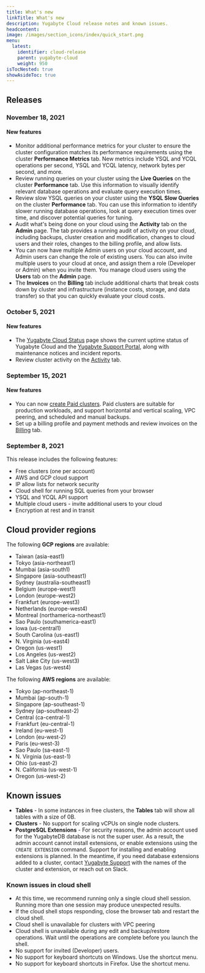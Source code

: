 ```yaml
---
title: What's new
linkTitle: What's new
description: Yugabyte Cloud release notes and known issues.
headcontent:
image: /images/section_icons/index/quick_start.png
menu:
  latest:
    identifier: cloud-release
    parent: yugabyte-cloud
    weight: 950
isTocNested: true
showAsideToc: true
---
```


## Releases

### November 18, 2021

#### New features

- Monitor additional performance metrics for your cluster to ensure the cluster configuration matches its performance requirements using the cluster **Performance Metrics** tab. New metrics include YSQL and YCQL operations per second, YSQL and YCQL latency, network bytes per second, and more.
- Review running queries on your cluster using the **Live Queries** on the cluster **Performance** tab. Use this information to visually identify relevant database operations and evaluate query execution times.
- Review slow YSQL queries on your cluster using the **YSQL Slow Queries** on the cluster **Performance** tab. You can use this information to identify slower running database operations, look at query execution times over time, and discover potential queries for tuning.
- Audit what's being done on your cloud using the **Activity** tab on the **Admin** page. The tab provides a running audit of activity on your cloud, including backups, cluster creation and modification, changes to cloud users and their roles, changes to the billing profile, and allow lists.
- You can now have multiple Admin users on your cloud account, and Admin users can change the role of existing users. You can also invite multiple users to your cloud at once, and assign them a role (Developer or Admin) when you invite them. You manage cloud users using the **Users** tab on the **Admin** page.
- The **Invoices** on the **Billing** tab include additional charts that break costs down by cluster and infrastructure (instance costs, storage, and data transfer) so that you can quickly evaluate your cloud costs.

### October 5, 2021

#### New features

- The [Yugabyte Cloud Status](https://status.yugabyte.cloud/) page shows the current uptime status of Yugabyte Cloud and the [Yugabyte Support Portal](https://support.yugabyte.com/), along with maintenance notices and incident reports.
- Review cluster activity on the [Activity](../cloud-clusters/monitor-activity) tab.

### September 15, 2021

#### New features

- You can now [create Paid clusters](../cloud-basics/create-clusters). Paid clusters are suitable for production workloads, and support horizontal and vertical scaling, VPC peering, and scheduled and manual backups.
- Set up a billing profile and payment methods and review invoices on the [Billing](../cloud-admin/cloud-billing-profile) tab.

### September 8, 2021

This release includes the following features:

- Free clusters (one per account)
- AWS and GCP cloud support
- IP allow lists for network security 
- Cloud shell for running SQL queries from your browser
- YSQL and YCQL API support
- Multiple cloud users - invite additional users to your cloud
- Encryption at rest and in transit

## Cloud provider regions

The following **GCP regions** are available:

- Taiwan (asia-east1)
- Tokyo (asia-northeast1)
- Mumbai (asia-south1)
- Singapore (asia-southeast1)
- Sydney (australia-southeast1)
- Belgium (europe-west1)
- London (europe-west2)
- Frankfurt (europe-west3)
- Netherlands (europe-west4)
- Montreal (northamerica-northeast1)
- Sao Paulo (southamerica-east1)
- Iowa (us-central1)
- South Carolina (us-east1)
- N. Virginia (us-east4)
- Oregon (us-west1)
- Los Angeles (us-west2)
- Salt Lake City (us-west3)
- Las Vegas (us-west4)

The following **AWS regions** are available:

- Tokyo (ap-northeast-1)
- Mumbai (ap-south-1)
- Singapore (ap-southeast-1)
- Sydney (ap-southeast-2)
- Central (ca-central-1)
- Frankfurt (eu-central-1)
- Ireland (eu-west-1)
- London (eu-west-2)
- Paris (eu-west-3)
- Sao Paulo (sa-east-1)
- N. Virginia (us-east-1)
- Ohio (us-east-2)
- N. California (us-west-1)
- Oregon (us-west-2)

## Known issues

- **Tables** - In some instances in free clusters, the **Tables** tab will show all tables with a size of 0B.
- **Clusters** - No support for scaling vCPUs on single node clusters.
- **PostgreSQL Extensions** - For security reasons, the admin account used for the YugabyteDB database is not the super user. As a result, the admin account cannot install extensions, or enable extensions using the `CREATE EXTENSION` command. Support for installing and enabling extensions is planned. In the meantime, if you need database extensions added to a cluster, contact [Yugabyte Support](https://support.yugabyte.com/hc/en-us/requests/new?ticket_form_id=360003113431) with the names of the cluster and extension, or reach out on Slack. 

### Known issues in cloud shell

- At this time, we recommend running only a single cloud shell session. Running more than one session may produce unexpected results.
- If the cloud shell stops responding, close the browser tab and restart the cloud shell.
- Cloud shell is unavailable for clusters with VPC peering
- Cloud shell is unavailable during any edit and backup/restore operations. Wait until the operations are complete before you launch the shell.
- No support for invited (Developer) users.
- No support for keyboard shortcuts on Windows. Use the shortcut menu.
- No support for keyboard shortcuts in Firefox. Use the shortcut menu.
